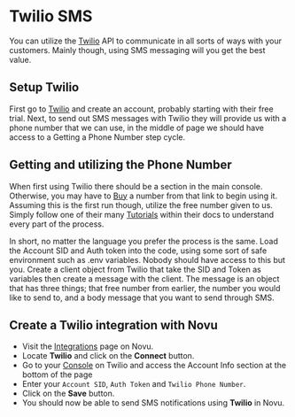# Twilio SMS

You can utilize the [Twilio](https://www.twilio.com/) API to communicate in all sorts of ways with your customers. Mainly though, using SMS messaging will you get the best value.

## Setup Twilio

First go to [Twilio](https://www.twilio.com/) and create an account, probably starting with their free trial. Next, to send out SMS messages with Twilio they will provide us with a phone number that we can use, in the middle of page we should have access to a Getting a Phone Number step cycle.

## Getting and utilizing the Phone Number

When first using Twilio there should be a section in the main console. Otherwise,
you may have to [Buy](https://console.twilio.com/us1/develop/phone-numbers/manage/search?frameUrl=%2Fconsole%2Fphone-numbers%2Fsearch%3Fx-target-region%3Dus1&currentFrameUrl=%2Fconsole%2Fphone-numbers%2Fsearch%3FisoCountry%3DUS%26searchTerm%3D%26searchFilter%3Dleft%26searchType%3Dnumber%26x-target-region%3Dus1%26__override_layout__%3Dembed%26bifrost%3Dtrue) a number from that link to begin using it. Assuming this is the first run though, utilize the free number given to us. Simply follow one of their many [Tutorials](https://www.twilio.com/docs/usage/requests-to-twilio) within their docs to understand every part of the process. 

In short, no matter the language you prefer the process is the same. Load the Account SID and Auth token into the code, using some sort of safe environment such as .env variables. Nobody should have access to this but you. Create a client object from Twilio that take the SID and Token as variables then create a message with the client. The message is an object that has three things; that free number from earlier, the number you would like to send to, and a body message that you want to send through SMS.


## Create a Twilio integration with Novu

- Visit the [Integrations](https://web.novu.co/integrations) page on Novu.
- Locate **Twilio** and click on the **Connect** button.
- Go to your [Console](https://console.twilio.com/) on Twilio and access the Account Info section at the bottom of the page
- Enter your `Account SID`, `Auth Token`  and `Twilio Phone Number`.
- Click on the **Save** button.
- You should now be able to send SMS notifications using **Twilio** in Novu.
